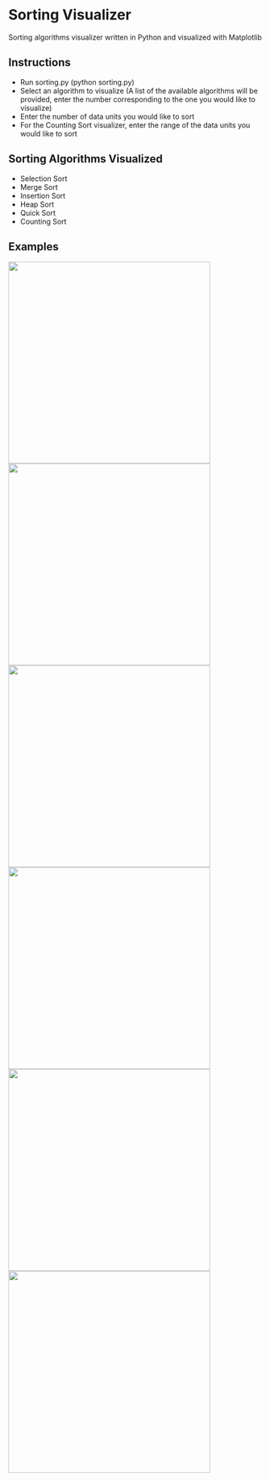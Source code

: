 # Sorting Visualizer
Sorting algorithms visualizer written in Python and visualized with Matplotlib

## Instructions
* Run sorting.py (python sorting.py)
* Select an algorithm to visualize (A list of the available algorithms will be provided, enter the number corresponding to the one you would like to visualize)
* Enter the number of data units you would like to sort 
* For the Counting Sort visualizer, enter the range of the data units you would like to sort

## Sorting Algorithms Visualized
* Selection Sort
* Merge Sort
* Insertion Sort
* Heap Sort
* Quick Sort
* Counting Sort

## Examples
<img src="gifs/SelectionSortGif.gif" width="400" height="400" /> <img src="gifs/MergeSortGif.gif" width="400" height="400" /> 
<img src="gifs/InsertionSortGif.gif" width="400" height="400" /> <img src="gifs/HeapSortGif.gif" width="400" height="400" />
<img src="gifs/QuickSortGif.gif" width="400" height="400" /> <img src="gifs/CountingSortGif.gif" width="400" height="400" />

